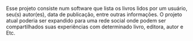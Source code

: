 Esse projeto consiste num software que lista os livros lidos por um usuário, seu(s) autor(es), data de publicação, entre outras informações. O projeto atual poderia ser expandido para uma rede social onde podem ser compartilhados suas experiências com determinado livro, editora, autor e Etc.
